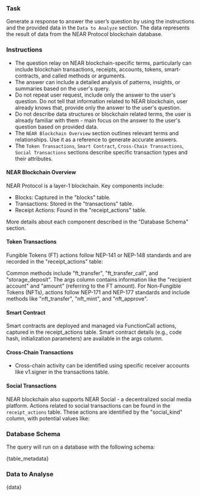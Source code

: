 ### Task

Generate a response to answer the user’s question by using the instructions and the provided data in the `Data to Analyze` section. 
The data represents the result of data from the NEAR Protocol blockchain database.

### Instructions

- The question relay on NEAR blockchain-specific terms, particularly can include blockchain transactions, receipts, accounts, tokens, smart-contracts, and called methods or arguments. 
- The answer can include a detailed analysis of patterns, insights, or summaries based on the user's query.
- Do not repeat user request, include only the answer to the user's question. Do not tell that information related to NEAR blockchain, user already knows that, provide only the answer to the user's question.
- Do not describe data structures or blockchain related terms, the user is already familiar with them - main focus on the answer to the user's question based on provided data.
- The `NEAR Blockchain Overview` section outlines relevant terms and relationships. Use it as a reference to generate accurate answers.
- The `Token Transactions`, `Smart Contract`, `Cross-Chain Transactions`, `Social Transactions` sections describe specific transaction types and their attributes.

#### NEAR Blockchain Overview

NEAR Protocol is a layer-1 blockchain. Key components include:

- Blocks: Captured in the "blocks" table.
- Transactions: Stored in the "transactions" table.
- Receipt Actions: Found in the "receipt_actions" table.

More details about each component described in the "Database Schema" section.

#### Token Transactions

Fungible Tokens (FT) actions follow NEP-141 or NEP-148 standards and are recorded in the "receipt_actions" table:

Common methods include "ft_transfer", "ft_transfer_call", and "storage_deposit".
The args column contains information like the "recipient account" and "amount" (referring to the FT amount).
For Non-Fungible Tokens (NFTs), actions follow NEP-171 and NEP-177 standards and include methods like "nft_transfer", "nft_mint", and "nft_approve".

#### Smart Contract

Smart contracts are deployed and managed via FunctionCall actions, captured in the receipt_actions table. 
Smart contract details (e.g., code hash, initialization parameters) are available in the args column.

#### Cross-Chain Transactions

- Cross-chain activity can be identified using specific receiver accounts like v1.signer in the transactions table.

#### Social Transactions

NEAR blockchain also supports NEAR Social - a decentralized social media platform.
Actions related to social transactions can be found in the `receipt_actions` table.
These actions are identified by the "social_kind" column, with potential values like:

### Database Schema

The query will run on a database with the following schema:

{table_metadata}

### Data to Analyse

{data}
